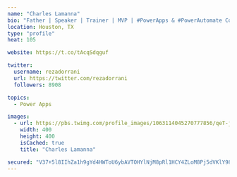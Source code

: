 ```yaml
---
name: "Charles Lamanna"
bio: "Father | Speaker | Trainer | MVP | #PowerApps & #PowerAutomate Community Super User | YouTuber Right-pointing triangle http://youtube.com/c/rezadorrani | Learn - Share - Clockwise rightwards and leftwards open circle arrows"
location: Houston, TX
type: "profile"
heat: 105

website: https://t.co/tAcqSdqguf

twitter:
  username: rezadorrani
  url: https://twitter.com/rezadorrani
  followers: 8908

topics:
  - Power Apps

images:
  - url: https://pbs.twimg.com/profile_images/1063114045270777856/qeT-jpWr_400x400.jpg
    width: 400
    height: 400
    isCached: true
    title: "Charles Lamanna"

secured: "V37+5l8IIhZa1h9gYd4HWToU6ybAVTOHYlNjM8pRl1HCY4ZLoM8Pj5dVKlY98MDK2SZoh/UN5Z+8uP9OFiKEBbz1Ker1xqB/dvXdeGqwbKBOUNvq1lUQrP8nvF0abP233wlEtja9dDRpSSYyF2XXgc+nYe7FBTHt7mdQQvKF/2cHOAGsvoKjtFCKevjwcMlXFsYpgRKUwjcch29F1WkO+T6lzYyeYt3rCVu+VRTVpRzNHOWNU+aMNv9CGhjB3J7i+dRwokgZNXpxri89CILXPhX8YTGdHlTj2scLhlpyFByvgkexu0C8VDYSdlhckxkUN2b6i8Aemx6XwSYYLuhewmYiqB3KTlZ67wOcaiadA98b8QRsvuhx5lXZKDyzUec1rKxL7j901S7KXC5+tZ1CgHLRbHz8CwofVh4ITmwwKGI=;o71SMOlhHJgvD5lB3BkqXg=="
---
```


